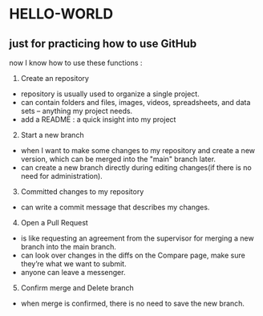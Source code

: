 # HELLO-WORLD
just for practicing how to use GitHub
-
now I know how to use these functions :
1) Create an repository 
  - repository is usually used to organize a single project.
  - can contain folders and files, images, videos, spreadsheets, and data sets – anything my project needs. 
  - add a README : a quick insight into my project
2) Start a new branch
  - when I want to make some changes to my repository and create a new version, which can be merged into the "main" branch later.
  - can create a new branch directly during editing changes(if there is no need for administration).
3) Committed changes to my repository
  - can write a commit message that describes my changes.
4) Open a Pull Request
  - is like requesting an agreement from the supervisor for merging a new branch into the main branch.
  - can look over changes in the diffs on the Compare page, make sure they’re what we want to submit.
  - anyone can leave a messenger.
5) Confirm merge and Delete branch
  - when merge is confirmed, there is no need to save the new branch.
